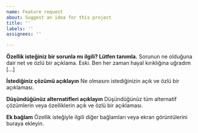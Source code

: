 ```yaml
---
name: Feature request
about: Suggest an idea for this project
title: ''
labels: ''
assignees: ''

---
```


**Özellik isteğiniz bir sorunla mı ilgili? Lütfen tanımla.**
Sorunun ne olduğuna dair net ve özlü bir açıklama. Eski. Ben her zaman hayal kırıklığına uğradım [...]

**İstediğiniz çözümü açıklayın**
Ne olmasını istediğinizin açık ve özlü bir açıklaması.

**Düşündüğünüz alternatifleri açıklayın**
Düşündüğünüz tüm alternatif çözümlerin veya özelliklerin açık ve özlü bir açıklaması.

**Ek bağlam**
Özellik isteğiyle ilgili diğer bağlamları veya ekran görüntülerini buraya ekleyin.
